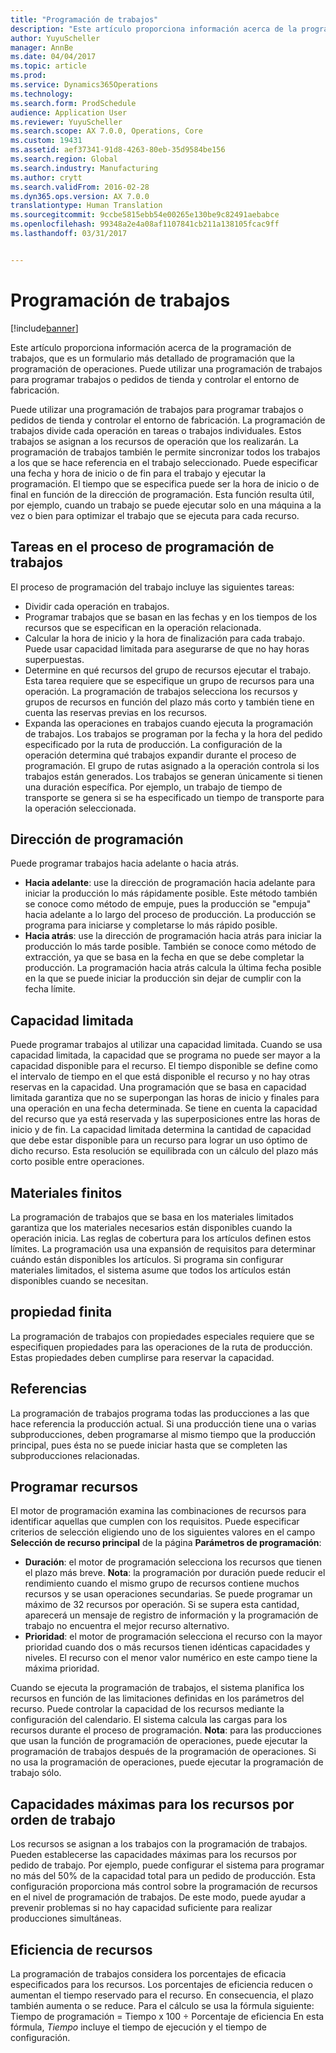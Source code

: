 ```yaml
---
title: "Programación de trabajos"
description: "Este artículo proporciona información acerca de la programación de trabajos, que es un formulario más detallado de programación que la programación de operaciones. Puede utilizar una programación de trabajos para programar trabajos o pedidos de tienda y controlar el entorno de fabricación."
author: YuyuScheller
manager: AnnBe
ms.date: 04/04/2017
ms.topic: article
ms.prod: 
ms.service: Dynamics365Operations
ms.technology: 
ms.search.form: ProdSchedule
audience: Application User
ms.reviewer: YuyuScheller
ms.search.scope: AX 7.0.0, Operations, Core
ms.custom: 19431
ms.assetid: aef37341-91d8-4263-80eb-35d9584be156
ms.search.region: Global
ms.search.industry: Manufacturing
ms.author: crytt
ms.search.validFrom: 2016-02-28
ms.dyn365.ops.version: AX 7.0.0
translationtype: Human Translation
ms.sourcegitcommit: 9ccbe5815ebb54e00265e130be9c82491aebabce
ms.openlocfilehash: 99348a2e4a08af1107841cb211a138105fcac9ff
ms.lasthandoff: 03/31/2017


---
```


# <a name="job-scheduling"></a>Programación de trabajos

[!include[banner](../includes/banner.md)]


Este artículo proporciona información acerca de la programación de trabajos, que es un formulario más detallado de programación que la programación de operaciones. Puede utilizar una programación de trabajos para programar trabajos o pedidos de tienda y controlar el entorno de fabricación.

Puede utilizar una programación de trabajos para programar trabajos o pedidos de tienda y controlar el entorno de fabricación. La programación de trabajos divide cada operación en tareas o trabajos individuales. Estos trabajos se asignan a los recursos de operación que los realizarán. La programación de trabajos también le permite sincronizar todos los trabajos a los que se hace referencia en el trabajo seleccionado. Puede especificar una fecha y hora de inicio o de fin para el trabajo y ejecutar la programación. El tiempo que se especifica puede ser la hora de inicio o de final en función de la dirección de programación. Esta función resulta útil, por ejemplo, cuando un trabajo se puede ejecutar solo en una máquina a la vez o bien para optimizar el trabajo que se ejecuta para cada recurso.

## <a name="tasks-in-the-job-scheduling-process"></a>Tareas en el proceso de programación de trabajos
El proceso de programación del trabajo incluye las siguientes tareas:

-   Dividir cada operación en trabajos.
-   Programar trabajos que se basan en las fechas y en los tiempos de los recursos que se especifican en la operación relacionada.
-   Calcular la hora de inicio y la hora de finalización para cada trabajo. Puede usar capacidad limitada para asegurarse de que no hay horas superpuestas.
-   Determine en qué recursos del grupo de recursos ejecutar el trabajo. Esta tarea requiere que se especifique un grupo de recursos para una operación. La programación de trabajos selecciona los recursos y grupos de recursos en función del plazo más corto y también tiene en cuenta las reservas previas en los recursos.
-   Expanda las operaciones en trabajos cuando ejecuta la programación de trabajos. Los trabajos se programan por la fecha y la hora del pedido especificado por la ruta de producción. La configuración de la operación determina qué trabajos expandir durante el proceso de programación. El grupo de rutas asignado a la operación controla si los trabajos están generados. Los trabajos se generan únicamente si tienen una duración específica. Por ejemplo, un trabajo de tiempo de transporte se genera si se ha especificado un tiempo de transporte para la operación seleccionada.

## <a name="scheduling-direction"></a>Dirección de programación
Puede programar trabajos hacia adelante o hacia atrás.

-   **Hacia adelante**: use la dirección de programación hacia adelante para iniciar la producción lo más rápidamente posible. Este método también se conoce como método de empuje, pues la producción se "empuja" hacia adelante a lo largo del proceso de producción. La producción se programa para iniciarse y completarse lo más rápido posible.
-   **Hacia atrás**: use la dirección de programación hacia atrás para iniciar la producción lo más tarde posible. También se conoce como método de extracción, ya que se basa en la fecha en que se debe completar la producción. La programación hacia atrás calcula la última fecha posible en la que se puede iniciar la producción sin dejar de cumplir con la fecha límite.

## <a name="finite-capacity"></a>Capacidad limitada
Puede programar trabajos al utilizar una capacidad limitada. Cuando se usa capacidad limitada, la capacidad que se programa no puede ser mayor a la capacidad disponible para el recurso. El tiempo disponible se define como el intervalo de tiempo en el que está disponible el recurso y no hay otras reservas en la capacidad. Una programación que se basa en capacidad limitada garantiza que no se superpongan las horas de inicio y finales para una operación en una fecha determinada. Se tiene en cuenta la capacidad del recurso que ya está reservada y las superposiciones entre las horas de inicio y de fin. La capacidad limitada determina la cantidad de capacidad que debe estar disponible para un recurso para lograr un uso óptimo de dicho recurso. Esta resolución se equilibrada con un cálculo del plazo más corto posible entre operaciones.

## <a name="finite-materials"></a>Materiales finitos
La programación de trabajos que se basa en los materiales limitados garantiza que los materiales necesarios están disponibles cuando la operación inicia. Las reglas de cobertura para los artículos definen estos límites. La programación usa una expansión de requisitos para determinar cuándo están disponibles los artículos. Si programa sin configurar materiales limitados, el sistema asume que todos los artículos están disponibles cuando se necesitan.

## <a name="finite-properties"></a>propiedad finita
La programación de trabajos con propiedades especiales requiere que se especifiquen propiedades para las operaciones de la ruta de producción. Estas propiedades deben cumplirse para reservar la capacidad.

## <a name="references"></a>Referencias
La programación de trabajos programa todas las producciones a las que hace referencia la producción actual. Si una producción tiene una o varias subproducciones, deben programarse al mismo tiempo que la producción principal, pues ésta no se puede iniciar hasta que se completen las subproducciones relacionadas.

## <a name="schedule-resources"></a>Programar recursos
El motor de programación examina las combinaciones de recursos para identificar aquellas que cumplen con los requisitos. Puede especificar criterios de selección eligiendo uno de los siguientes valores en el campo **Selección de recurso principal** de la página **Parámetros de programación**:

-   **Duración**: el motor de programación selecciona los recursos que tienen el plazo más breve. **Nota**: la programación por duración puede reducir el rendimiento cuando el mismo grupo de recursos contiene muchos recursos y se usan operaciones secundarias. Se puede programar un máximo de 32 recursos por operación. Si se supera esta cantidad, aparecerá un mensaje de registro de información y la programación de trabajo no encuentra el mejor recurso alternativo.
-   **Prioridad**: el motor de programación selecciona el recurso con la mayor prioridad cuando dos o más recursos tienen idénticas capacidades y niveles. El recurso con el menor valor numérico en este campo tiene la máxima prioridad.

Cuando se ejecuta la programación de trabajos, el sistema planifica los recursos en función de las limitaciones definidas en los parámetros del recurso. Puede controlar la capacidad de los recursos mediante la configuración del calendario. El sistema calcula las cargas para los recursos durante el proceso de programación. **Nota**: para las producciones que usan la función de programación de operaciones, puede ejecutar la programación de trabajos después de la programación de operaciones. Si no usa la programación de operaciones, puede ejecutar la programación de trabajo sólo.

## <a name="maximum-capacities-for-resources-per-job-order"></a>Capacidades máximas para los recursos por orden de trabajo
Los recursos se asignan a los trabajos con la programación de trabajos. Pueden establecerse las capacidades máximas para los recursos por pedido de trabajo. Por ejemplo, puede configurar el sistema para programar no más del 50% de la capacidad total para un pedido de producción. Esta configuración proporciona más control sobre la programación de recursos en el nivel de programación de trabajos. De este modo, puede ayudar a prevenir problemas si no hay capacidad suficiente para realizar producciones simultáneas.

## <a name="resource-efficiency"></a>Eficiencia de recursos
La programación de trabajos considera los porcentajes de eficacia especificados para los recursos. Los porcentajes de eficiencia reducen o aumentan el tiempo reservado para el recurso. En consecuencia, el plazo también aumenta o se reduce. Para el cálculo se usa la fórmula siguiente: Tiempo de programación = Tiempo x 100 ÷ Porcentaje de eficiencia En esta fórmula, *Tiempo* incluye el tiempo de ejecución y el tiempo de configuración.




